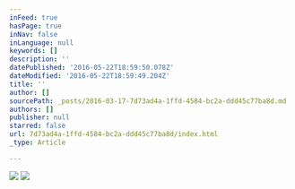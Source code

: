 ```yaml
---
inFeed: true
hasPage: true
inNav: false
inLanguage: null
keywords: []
description: ''
datePublished: '2016-05-22T18:59:50.078Z'
dateModified: '2016-05-22T18:59:49.204Z'
title: ''
author: []
sourcePath: _posts/2016-03-17-7d73ad4a-1ffd-4584-bc2a-ddd45c77ba8d.md
authors: []
publisher: null
starred: false
url: 7d73ad4a-1ffd-4584-bc2a-ddd45c77ba8d/index.html
_type: Article

---
```

![](https://the-grid-user-content.s3-us-west-2.amazonaws.com/94280a12-bf80-4e7a-8a3e-4f0e9519034f.jpg)
![](https://the-grid-user-content.s3-us-west-2.amazonaws.com/9dcd28fb-9709-4ded-a577-f409c063ede8.jpg)